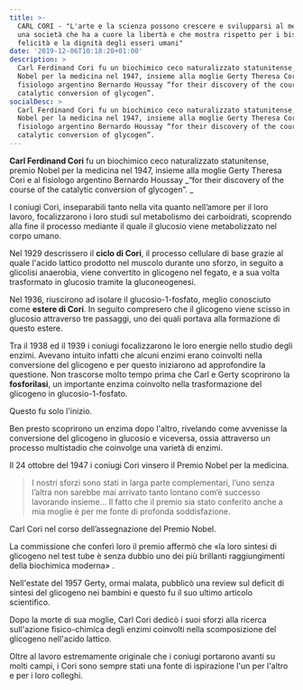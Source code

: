 ```yaml
---
title: >-
  CARL CORI - "L'arte e la scienza possono crescere e svilupparsi al meglio in
  una società che ha a cuore la libertà e che mostra rispetto per i bisogni, la
  felicità e la dignità degli esseri umani"
date: '2019-12-06T10:18:20+01:00'
description: >
  Carl Ferdinand Cori fu un biochimico ceco naturalizzato statunitense, premio
  Nobel per la medicina nel 1947, insieme alla moglie Gerty Theresa Cori e al
  fisiologo argentino Bernardo Houssay “for their discovery of the course of the
  catalytic conversion of glycogen”. 
socialDesc: >
  Carl Ferdinand Cori fu un biochimico ceco naturalizzato statunitense, premio
  Nobel per la medicina nel 1947, insieme alla moglie Gerty Theresa Cori e al
  fisiologo argentino Bernardo Houssay “for their discovery of the course of the
  catalytic conversion of glycogen”.
---
```

**Carl Ferdinand Cori** fu un biochimico ceco naturalizzato statunitense, premio Nobel per la medicina nel 1947, insieme alla moglie Gerty Theresa Cori e al fisiologo argentino Bernardo Houssay _“for their discovery of the course of the catalytic conversion of glycogen”. _

I coniugi Cori, inseparabili tanto nella vita quanto nell’amore per il loro lavoro, focalizzarono i loro studi sul metabolismo dei carboidrati, scoprendo alla fine il processo mediante il quale il glucosio viene metabolizzato nel corpo umano. 

Nel 1929 descrissero il **ciclo di Cori**, il processo cellulare di base grazie al quale l'acido lattico prodotto nel muscolo durante uno sforzo, in seguito a glicolisi anaerobia, viene convertito in glicogeno nel fegato, e a sua volta trasformato in glucosio tramite la gluconeogenesi.

Nel 1936, riuscirono ad isolare il glucosio-1-fosfato, meglio conosciuto come **estere di Cori**. In seguito compresero che il glicogeno viene scisso in glucosio attraverso tre passaggi, uno dei quali portava alla formazione di questo estere.

Tra il 1938 ed il 1939 i coniugi focalizzarono le loro energie nello studio degli enzimi. Avevano intuito infatti che alcuni enzimi erano coinvolti nella conversione del glicogeno e per questo iniziarono ad approfondire la questione. Non trascorse molto tempo prima che Carl e Gerty scoprirono la **fosforilasi**, un importante enzima coinvolto nella trasformazione del glicogeno in glucosio-1-fosfato.

Questo fu solo l'inizio.

Ben presto scoprirono un enzima dopo l'altro, rivelando come avvenisse la conversione del glicogeno in glucosio e viceversa, ossia attraverso un processo multistadio che coinvolge una varietà di enzimi.

Il 24 ottobre del 1947 i coniugi Cori vinsero il Premio Nobel per la medicina.

> I nostri sforzi sono stati in larga parte complementari, l’uno senza l’altra non sarebbe mai arrivato tanto lontano com’è successo lavorando insieme… Il fatto che il premio sia stato conferito anche a mia moglie è per me fonte di profonda soddisfazione.

Carl Cori nel corso dell’assegnazione del Premio Nobel.

La commissione che conferì loro il premio affermò che «la loro sintesi di glicogeno nel test tube è senza dubbio uno dei più brillanti raggiungimenti della biochimica moderna».

Nell'estate del 1957 Gerty, ormai malata, pubblicò una review sul deficit di sintesi del glicogeno nei bambini e questo fu il suo ultimo articolo scientifico.

Dopo la morte di sua moglie, Carl Cori dedicò i suoi sforzi alla ricerca sull'azione fisico-chimica degli enzimi coinvolti nella scomposizione del glicogeno nell'acido lattico.

Oltre al lavoro estremamente originale che i coniugi portarono avanti su molti campi, i Cori sono sempre stati una fonte di ispirazione l'un per l'altro e per i loro colleghi.
